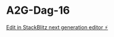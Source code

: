 # A2G-Dag-16

[Edit in StackBlitz next generation editor ⚡️](https://stackblitz.com/~/github.com/Enforsix/A2G-Dag-16)
